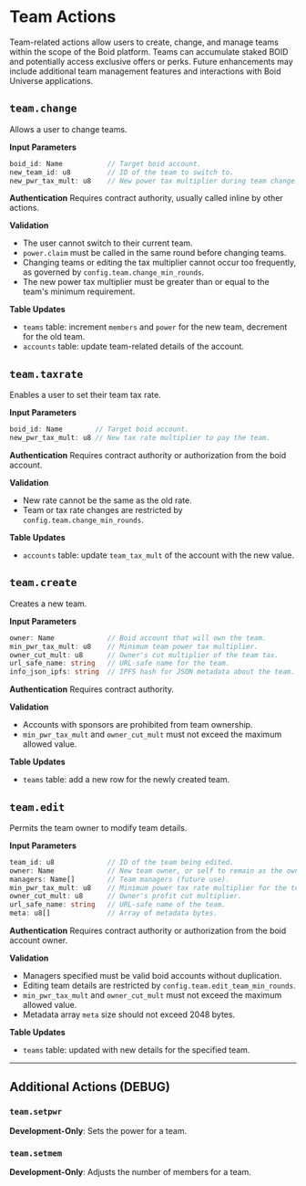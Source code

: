 # Team Actions

Team-related actions allow users to create, change, and manage teams within the scope of the Boid platform. Teams can accumulate staked BOID and potentially access exclusive offers or perks. Future enhancements may include additional team management features and interactions with Boid Universe applications.

## `team.change`
Allows a user to change teams.

**Input Parameters**

```ts
boid_id: Name           // Target boid account.
new_team_id: u8         // ID of the team to switch to.
new_pwr_tax_mult: u8    // New power tax multiplier during team change.
```

**Authentication**
Requires contract authority, usually called inline by other actions.

**Validation**

- The user cannot switch to their current team.
- `power.claim` must be called in the same round before changing teams.
- Changing teams or editing the tax multiplier cannot occur too frequently, as governed by `config.team.change_min_rounds`.
- The new power tax multiplier must be greater than or equal to the team's minimum requirement.

**Table Updates**

- `teams` table: increment `members` and `power` for the new team, decrement for the old team.
- `accounts` table: update team-related details of the account.

## `team.taxrate`
Enables a user to set their team tax rate.

**Input Parameters**

```ts
boid_id: Name        // Target boid account.
new_pwr_tax_mult: u8 // New tax rate multiplier to pay the team.
```

**Authentication**
Requires contract authority or authorization from the boid account.

**Validation**

- New rate cannot be the same as the old rate.
- Team or tax rate changes are restricted by `config.team.change_min_rounds`.

**Table Updates**

- `accounts` table: update `team_tax_mult` of the account with the new value.

## `team.create`
Creates a new team.

**Input Parameters**

```ts
owner: Name             // Boid account that will own the team.
min_pwr_tax_mult: u8    // Minimum team power tax multiplier.
owner_cut_mult: u8      // Owner's cut multiplier of the team tax.
url_safe_name: string   // URL-safe name for the team.
info_json_ipfs: string  // IPFS hash for JSON metadata about the team.
```

**Authentication**
Requires contract authority.

**Validation**

- Accounts with sponsors are prohibited from team ownership.
- `min_pwr_tax_mult` and `owner_cut_mult` must not exceed the maximum allowed value.

**Table Updates**

- `teams` table: add a new row for the newly created team.

## `team.edit`
Permits the team owner to modify team details.

**Input Parameters**

```ts
team_id: u8             // ID of the team being edited.
owner: Name             // New team owner, or self to remain as the owner.
managers: Name[]        // Team managers (future use).
min_pwr_tax_mult: u8    // Minimum power tax rate multiplier for the team.
owner_cut_mult: u8      // Owner's profit cut multiplier.
url_safe_name: string   // URL-safe name of the team.
meta: u8[]              // Array of metadata bytes.
```

**Authentication**
Requires contract authority or authorization from the boid account owner.

**Validation**

- Managers specified must be valid boid accounts without duplication.
- Editing team details are restricted by `config.team.edit_team_min_rounds`.
- `min_pwr_tax_mult` and `owner_cut_mult` must not exceed the maximum allowed value.
- Metadata array `meta` size should not exceed 2048 bytes.

**Table Updates**

- `teams` table: updated with new details for the specified team.

---

## Additional Actions (DEBUG)

### `team.setpwr`
**Development-Only**: Sets the power for a team.

### `team.setmem`
**Development-Only**: Adjusts the number of members for a team.
